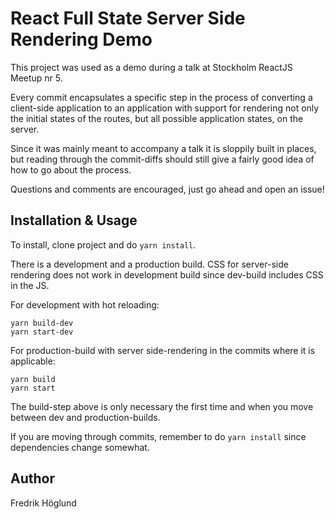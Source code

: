 # React Full State Server Side Rendering Demo

This project was used as a demo during a talk at Stockholm ReactJS Meetup nr 5.

Every commit encapsulates a specific step in the process of converting a client-side application to an application with support for rendering not only the initial states of the routes, but all possible application states, on the server.

Since it was mainly meant to accompany a talk it is sloppily built in places, but reading through the commit-diffs should still give a fairly good idea of how to go about the process.

Questions and comments are encouraged, just go ahead and open an issue!

## Installation & Usage

To install, clone project and do `yarn install`.

There is a development and a production build. CSS for server-side rendering does not work in development build since dev-build includes CSS in the JS.

For development with hot reloading:

```
yarn build-dev
yarn start-dev
```

For production-build with server side-rendering in the commits where it is applicable:

```
yarn build
yarn start
```

The build-step above is only necessary the first time and when you move between dev and production-builds.

If you are moving through commits, remember to do `yarn install` since dependencies change somewhat.

## Author
Fredrik Höglund
